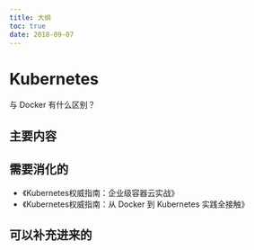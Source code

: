 ```yaml
---
title: 大纲
toc: true
date: 2018-09-07
---
```

# Kubernetes

与 Docker 有什么区别？

## 主要内容





## 需要消化的



- 《Kubernetes权威指南：企业级容器云实战》
- 《Kubernetes权威指南：从 Docker 到 Kubernetes 实践全接触》



## 可以补充进来的
